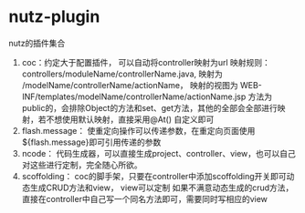 nutz-plugin
===========

nutz的插件集合

1.  coc：约定大于配置插件， 可以自动将controller映射为url
    映射规则： controllers/moduleName/controllerName.java, 映射为 /modelName/controllerName/actionName，
    映射的视图为 WEB-INF/templates/modelName/controllerName/actionName.jsp
    方法为 public的，会排除Object的方法和set、get方法，其他的全部会全部进行映射，若不想使用默认映射，直接采用@At()
    自定义即可
2.  flash.message： 使重定向操作可以传递参数，在重定向页面使用${flash.message}即可引用传递的参数
3.  ncode： 代码生成器，可以直接生成project、controller、view，也可以自己对这些进行定制，完全随心所欲。
4.  scoffolding： coc的脚手架，只要在controller中添加scoffolding开关即可动态生成CRUD方法和view， view可以定制
    如果不满意动态生成的crud方法，直接在controller中自己写一个同名方法即可，需要同时写相应的view